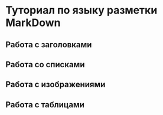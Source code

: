 # Туториал по языку разметки MarkDown

## Работа с заголовками


## Работа со списками


## Работа с изображениями


## Работа с таблицами

